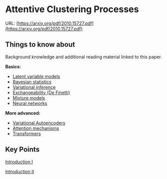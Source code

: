 # Attentive Clustering Processes

URL: [https://arxiv.org/pdf/2010.15727.pdf](https://arxiv.org/pdf/2010.15727.pdf)

## Things to know about

Background knowledge and additional reading material linked to this paper. 

**Basics:**

- [Latent variable models](https://www.youtube.com/watch?v=7Pcvdo4EJeo&ab_channel=DeepMind)
- [Bayesian statistics](http://users.isr.ist.utl.pt/~wurmd/Livros/school/Bishop%20-%20Pattern%20Recognition%20And%20Machine%20Learning%20-%20Springer%20%202006.pdf)
- [Variational inference](https://cse.buffalo.edu/faculty/mbeal/papers/beal03.pdf)
- [Exchangeability (De Finetti)](https://www.youtube.com/watch?v=JXSHVkx2ZQQ&ab_channel=Oxeduc)
- [Mixture models](https://www.stat.cmu.edu/~cshalizi/uADA/12/lectures/ch20.pdf)
- [Neural networks](https://page.mi.fu-berlin.de/rojas/neural/neuron.pdf)

**More advanced:**

- [Variational Autoencoders](https://arxiv.org/abs/1606.05908)
- [Attention mechanisms](https://buomsoo-kim.github.io/attention/2020/01/01/Attention-mechanism-1.md/)
- [Transformers](https://papers.nips.cc/paper/7181-attention-is-all-you-need.pdf)

## Key Points

[Introduction I](files/attentive_clustering_processes.pdf)

[Introduction II](files/attentive_clustering_processes_intro2.pdf)

